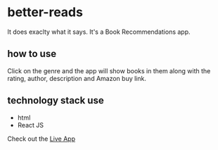# better-reads
It does exaclty what it says. It's a Book Recommendations app.
## how to use
Click on the genre and the app will show books in them along with the rating, author, description and Amazon buy link.
## technology stack use
- html
- React JS

Check out the [Live App](https://1dww8.csb.app/)
